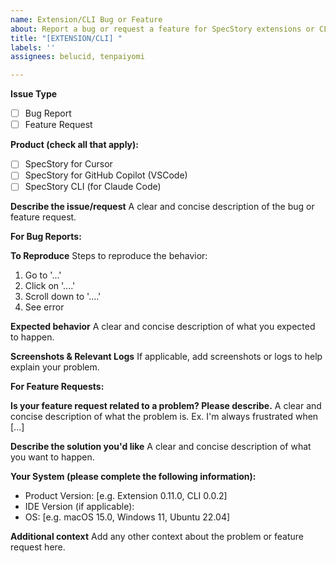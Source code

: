 ```yaml
---
name: Extension/CLI Bug or Feature
about: Report a bug or request a feature for SpecStory extensions or CLI
title: "[EXTENSION/CLI] "
labels: ''
assignees: belucid, tenpaiyomi

---
```


**Issue Type**
- [ ] Bug Report
- [ ] Feature Request

**Product (check all that apply):**
- [ ] SpecStory for Cursor
- [ ] SpecStory for GitHub Copilot (VSCode)
- [ ] SpecStory CLI (for Claude Code)

**Describe the issue/request**
A clear and concise description of the bug or feature request.

**For Bug Reports:**

**To Reproduce**
Steps to reproduce the behavior:
1. Go to '...'
2. Click on '....'
3. Scroll down to '....'
4. See error

**Expected behavior**
A clear and concise description of what you expected to happen.

**Screenshots & Relevant Logs**
If applicable, add screenshots or logs to help explain your problem.

**For Feature Requests:**

**Is your feature request related to a problem? Please describe.**
A clear and concise description of what the problem is. Ex. I'm always frustrated when [...]

**Describe the solution you'd like**
A clear and concise description of what you want to happen.

**Your System (please complete the following information):**
- Product Version: [e.g. Extension 0.11.0, CLI 0.0.2]
- IDE Version (if applicable): 
- OS: [e.g. macOS 15.0, Windows 11, Ubuntu 22.04]

**Additional context**
Add any other context about the problem or feature request here.